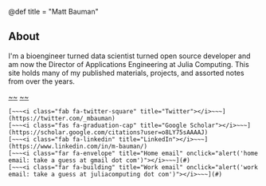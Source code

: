 @def title = "Matt Bauman"

## About

I'm a bioengineer turned data scientist turned open source developer and am
now the Director of Applications Engineering at Julia Computing. This site holds many
of my published materials, projects, and assorted notes from over the years.

[~~~<i class="fab fa-github-square" title="GitHub"></i>~~~](https://github.com/mbauman)
[~~~<i class="fab fa-stack-overflow" title="Stack Overflow"></i>~~~](https://stackoverflow.com/users/176071/mbauman)
~~~<a rel="me" href="https://fosstodon.org/@mbauman"><i class="fa-brands fa-mastodon"></i></a>~~~
[~~~<i class="fab fa-twitter-square" title="Twitter"></i>~~~](https://twitter.com/_mbauman)
[~~~<i class="fas fa-graduation-cap" title="Google Scholar"></i>~~~](https://scholar.google.com/citations?user=o8LY75sAAAAJ)
[~~~<i class="fab fa-linkedin" title="LinkedIn"></i>~~~](https://www.linkedin.com/in/m-bauman/)
[~~~<i class="far fa-envelope" title="Home email" onclick="alert('home email: take a guess at gmail dot com')"></i>~~~](#)
[~~~<i class="far fa-building" title="Work email" onclick="alert('work email: take a guess at juliacomputing dot com')"></i>~~~](#)
